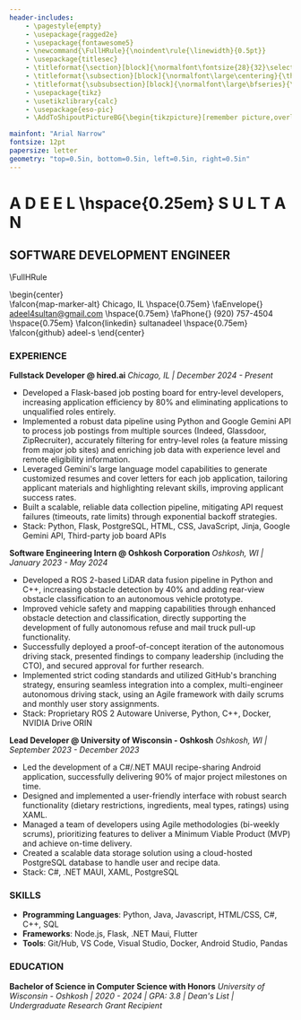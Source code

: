 ```yaml
---
header-includes:
    - \pagestyle{empty}
    - \usepackage{ragged2e}
    - \usepackage{fontawesome5}
    - \newcommand{\FullHRule}{\noindent\rule{\linewidth}{0.5pt}}
    - \usepackage{titlesec}
    - \titleformat{\section}[block]{\normalfont\fontsize{28}{32}\selectfont\centering}{\thesection}{1em}{}
    - \titleformat{\subsection}[block]{\normalfont\large\centering}{\thesubsection}{1em}{}
    - \titleformat{\subsubsection}[block]{\normalfont\large\bfseries}{\thesubsubsection}{1em}{}
    - \usepackage{tikz}
    - \usetikzlibrary{calc}
    - \usepackage{eso-pic}
    - \AddToShipoutPictureBG{\begin{tikzpicture}[remember picture,overlay]\draw[line width=1pt]($(current page.north west)+(0.35cm,-0.35cm)$) rectangle ($(current page.south east)+(-0.35cm,0.35cm)$);\end{tikzpicture}}

mainfont: "Arial Narrow"
fontsize: 12pt
papersize: letter
geometry: "top=0.5in, bottom=0.5in, left=0.5in, right=0.5in"
---
```


# A D E E L \hspace{0.25em} S U L T A N 
## SOFTWARE DEVELOPMENT ENGINEER
\FullHRule

\begin{center}                  
\faIcon{map-marker-alt} Chicago, IL \hspace{0.75em} \faEnvelope{} adeel4sultan@gmail.com \hspace{0.75em}
\faPhone{} (920) 757-4504 \hspace{0.75em} \faIcon{linkedin} sultanadeel \hspace{0.75em} \faIcon{github} adeel-s
\end{center}    

### EXPERIENCE

**Fullstack Developer @ hired.ai**
*Chicago, IL | December 2024 - Present*

* Developed a Flask-based job posting board for entry-level developers, increasing application efficiency by 80% and eliminating applications to unqualified roles entirely.
* Implemented a robust data pipeline using Python and Google Gemini API to process job postings from multiple sources (Indeed, Glassdoor, ZipRecruiter), accurately filtering for entry-level roles (a feature missing from major job sites) and enriching job data with experience level and remote eligibility information.
* Leveraged Gemini's large language model capabilities to generate customized resumes and cover letters for each job application, tailoring applicant materials and highlighting relevant skills, improving applicant success rates.  
* Built a scalable, reliable data collection pipeline, mitigating API request failures (timeouts, rate limits) through exponential backoff strategies.
* Stack: Python, Flask, PostgreSQL, HTML, CSS, JavaScript, Jinja, Google Gemini API, Third-party job board APIs

**Software Engineering Intern @ Oshkosh Corporation**
*Oshkosh, WI | January 2023 - May 2024*

* Developed a ROS 2-based LiDAR data fusion pipeline in Python and C++, increasing obstacle detection by 40% and adding rear-view obstacle classification to an autonomous vehicle prototype.
* Improved vehicle safety and mapping capabilities through enhanced obstacle detection and classification, directly supporting the development of fully autonomous refuse and mail truck pull-up functionality.
* Successfully deployed a proof-of-concept iteration of the autonomous driving stack, presented findings to company leadership (including the CTO), and secured approval for further research.
* Implemented strict coding standards and utilized GitHub's branching strategy, ensuring seamless integration into a complex, multi-engineer autonomous driving stack, using an Agile framework with daily scrums and monthly user story assignments.
* Stack: Proprietary ROS 2 Autoware Universe, Python, C++, Docker, NVIDIA Drive ORIN

**Lead Developer @ University of Wisconsin - Oshkosh**
*Oshkosh, WI | September 2023 - December 2023*

* Led the development of a C#/.NET MAUI recipe-sharing Android application, successfully delivering 90% of major project milestones on time.
* Designed and implemented a user-friendly interface with robust search functionality (dietary restrictions, ingredients, meal types, ratings) using XAML.
* Managed a team of developers using Agile methodologies (bi-weekly scrums), prioritizing features to deliver a Minimum Viable Product (MVP) and achieve on-time delivery.
* Created a scalable data storage solution using a cloud-hosted PostgreSQL database to handle user and recipe data.
* Stack: C#, .NET MAUI, XAML, PostgreSQL


### SKILLS

* **Programming Languages**: Python, Java, Javascript, HTML/CSS, C#, C++, SQL
* **Frameworks**: Node.js, Flask, .NET Maui, Flutter
* **Tools**: Git/Hub, VS Code, Visual Studio, Docker, Android Studio, Pandas


### EDUCATION

**Bachelor of Science in Computer Science with Honors**
*University of Wisconsin - Oshkosh | 2020 - 2024 | GPA: 3.8 | Dean's List | Undergraduate Research Grant Recipient*
